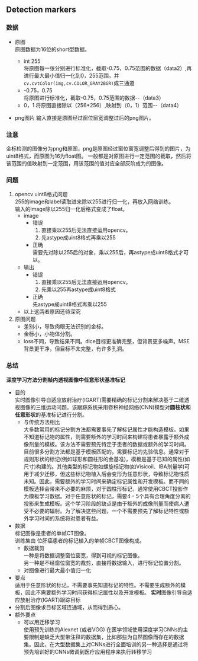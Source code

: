 ## Detection markers

### 数据
- 原图  
  原图数据为16位的short型数据。
  - int 255  
    将原图每一张分别进行标准化，截取-0.75，0.75范围的数据（data2）,再进行最大最小值归一化到0，255范围，并`cv.cvtColor(img,cv.COLOR_GRAY2BGR)`成三通道
  - -0.75，0.75  
    将原图进行标准化，截取-0.75，0.75范围的数据--（data3）
  - 0，1
    将原图直接除以（256*256）,映射到（0，1）范围--（data4）
   
-   png图片
  输入直接是原图经过窗位窗宽调整过后的png图片。

### 注意  
金标检测的图像分为png和原图，png是原图经过窗位窗宽调整后得到的图片，为uint8格式，而原图为16为float图。
一般都是对原图进行一定范围的截取，然后将该范围的值映射到一定范围，用该范围的值对应全部灰阶成为的图像。

### 问题
1. opencv uint8格式问题  
   255的image和label读取进来除以255进行归一化，再放入网络训练。  
   输入的image除以255归一化后格式变成了float。
   - image
	   - 错误  
	     1. 直接乘以255后无法直接运用opencv。  
	     2. 先astype成uint8格式再乘以255
	   - 正确  
	     需要先对除以255后的对象，乘以255后，再astype成uint8格式才可以。
    - 输出  
        - 错误  
          1. 直接乘以255后无法直接运用opencv。  
          2. 先乘以255再astype成uint8格式
        - 正确  
          先astype成uint8格式再乘以255  
    - 以上这两者原因还待深究
2. 原图问题  
   - 差别小，导致肉眼无法识别的金标。
   - 金标小，小物体分割。
   - loss不同，导致结果不同。dice目标更准确完整，但背景更多噪声。MSE背景更干净，但目标不太完整，有许多孔洞。


### 总结  
**深度学习方法分割帧内透视图像中任意形状基准标记**  
- 目的  
  实时图像引导自适应放射治疗(IGART)需要精确的标记分割来解决基于二维透视图像的三维运动问题。该跟踪系统采用卷积神经网络(CNN)模型对**圆柱状和任意形状**的基准标记进行分割。  
  - 与传统方法相比  
    大多数常用的标记分割方法都需要事先了解标记属性才能构造模板。如果不知道标记物的属性，则需要额外的学习时间来构建将患者暴露于额外成像剂量的模板。该方法不需要预先特定于患者的数据或额外的学习时间。  
    目前很多分割方法都是基于模板匹配的，需要标记的先验信息。通常对于规则形状的标记(例如球形和圆柱形的金基准)，模板是基于已知的属性(如尺寸)构建的。其他类型的标记物如螺旋标记物(如Visicoil、IBA剂量学)可用于减少迁移，但这些标记物植入后会变形为任意形状，导致标记物性质未知。因此，需要额外的学习时间来确定标记属性和开发模板。而不同的模板选择会带来不必要的麻烦，对于圆柱形标记，通常使用CBCT投影作为模板学习数据。对于任意形状的标记，需要4 - 5个具有合理角度分离的投影来生成模板。这个学习阶段的缺点是由于额外的成像剂量而使病人遭受不必要的辐射。为了解决这些问题，一个不需要预先了解标记特性或额外学习时间的系统将对患者有益。
- 数据  
  标记图像是患者的单帧CT图像。  
  训练集由   位肝癌患者的标记植入的单帧CBCT图像构成。  
	- 数据裁剪  
	  一种是将数据调整窗位窗宽，得到可视的标记图像。  
	  另一种是不经窗位窗宽的裁剪，直接将数据输入，进行标记位置分割。
	- 对图像进行最大最小值归一化
- 要点  
  适用于任意形状的标记，不需要事先知道标记的特性。不需要生成额外的模板，因此不需要额外学习时间获得标记属性以及开发模板。
  **实时**图像引导自适应放射治疗(IGART)跟踪目标
- 分割后图像求目标区域连通域，从而得到质心。
- 额外要点  
  - 可以用迁移学习   
    使用预先训练的Alexnet  (或者VGG)
    在医学领域使用深度学习CNNs的主要限制是缺乏大型带注释的数据集，比如那些为自然图像而存在的数据集。因此，在大型数据集上对CNNs进行全面培训的另一种选择是通过将预先培训好的CNNs微调到医疗应用程序来执行转移学习
<!--stackedit_data:
eyJoaXN0b3J5IjpbLTE4OTY0ODAzMTQsLTE1NjAyMjA2OTAsLT
EyMzQ3NzQxMzQsMTAxMTAwNjExNSwxMjcwMjA0MDA5LDExNDE4
ODg0MjQsODg4NDczMiwtNDQzNjk1ODA5LDU3Njg0NTMyMywxMT
Y5MzYzMDI0LC0xODExODczNTksNjY0OTg5MTk5LDE4MzU0MDA1
OTMsLTEwNDk4Mjg2MTFdfQ==
-->